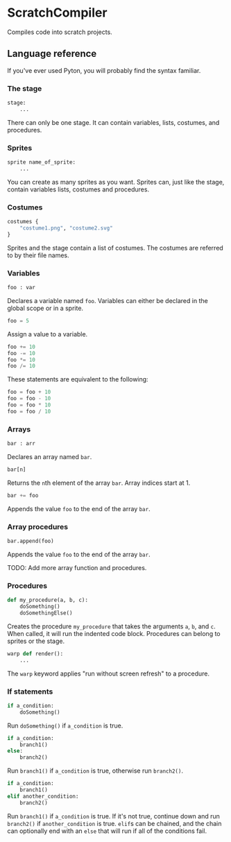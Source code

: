 # ScratchCompiler

Compiles code into scratch projects.

## Language reference

If you've ever used Pyton, you will probably find the syntax familiar.

### The stage

```python
stage:
	...
```
There can only be one stage. It can contain variables, lists, costumes, and
procedures.

### Sprites

```python
sprite name_of_sprite:
	...
```
You can create as many sprites as you want. Sprites can, just like the stage,
contain variables lists, costumes and procedures.

### Costumes

```python
costumes {
	"costume1.png", "costume2.svg"
}
```
Sprites and the stage contain a list of costumes. The costumes are referred to
by their file names.

### Variables

```python
foo : var
```
Declares a variable named `foo`. Variables can either be declared in the global
scope or in a sprite.

```python
foo = 5
```
Assign a value to a variable.

```python
foo += 10
foo -= 10
foo *= 10
foo /= 10
```
These statements are equivalent to the following:
```python
foo = foo + 10
foo = foo - 10
foo = foo * 10
foo = foo / 10
```

### Arrays

```python
bar : arr
```
Declares an array named `bar`.

```python
bar[n]
```

Returns the `n`th element of the array `bar`. Array indices start at 1.

```python
bar += foo
```

Appends the value `foo` to the end of the array `bar`.

### Array procedures

```python
bar.append(foo)
```

Appends the value `foo` to the end of the array `bar`.

TODO: Add more array function and procedures.

### Procedures

```python
def my_procedure(a, b, c):
	doSomething()
	doSomethingElse()
```
Creates the procedure `my_procedure` that takes the arguments `a`, `b`, and
`c`. When called, it will run the indented code block. Procedures can belong to
sprites or the stage.

```python
warp def render():
	...
```
The `warp` keyword applies "run without screen refresh" to a procedure.

### If statements

```python
if a_condition:
	doSomething()
```
Run `doSomething()` if `a_condition` is true.

```python
if a_condition:
	branch1()
else:
	branch2()
```
Run `branch1()` if `a_condition` is true, otherwise run `branch2()`.

```python
if a_condition:
	branch1()
elif another_condition:
	branch2()
```
Run `branch1()` if `a_condition` is true. If it's not true, continue down and
run `branch2()` if `another_condition` is true. `elif`s can be chained, and the
chain can optionally end with an `else` that will run if all of the conditions
fail.
